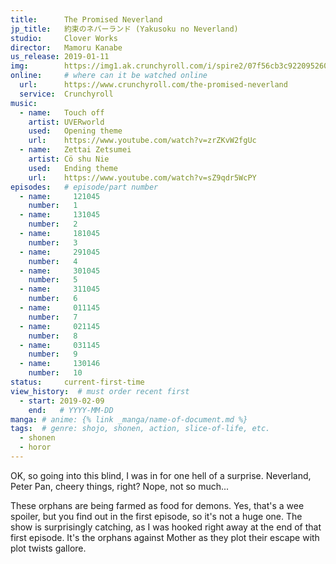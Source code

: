 ```yaml
---
title:      The Promised Neverland
jp_title:   約束のネバーランド (Yakusoku no Neverland)
studio:     Clover Works
director:   Mamoru Kanabe
us_release: 2019-01-11 
img:        https://img1.ak.crunchyroll.com/i/spire2/07f56cb3c9220952600b0975a883b0f91546997210_full.jpg
online:     # where can it be watched online
  url:      https://www.crunchyroll.com/the-promised-neverland
  service:  Crunchyroll
music:
  - name:   Touch off
    artist: UVERworld
    used:   Opening theme
    url:    https://www.youtube.com/watch?v=zrZKvW2fgUc
  - name:   Zettai Zetsumei
    artist: Cö shu Nie
    used:   Ending theme
    url:    https://www.youtube.com/watch?v=sZ9qdr5WcPY
episodes:   # episode/part number
  - name:     121045
    number:   1
  - name:     131045
    number:   2
  - name:     181045
    number:   3
  - name:     291045
    number:   4
  - name:     301045
    number:   5
  - name:     311045
    number:   6
  - name:     011145
    number:   7
  - name:     021145
    number:   8
  - name:     031145
    number:   9
  - name:     130146
    number:   10
status:     current-first-time
view_history:  # must order recent first
  - start: 2019-02-09 
    end:   # YYYY-MM-DD
manga: # anime: {% link _manga/name-of-document.md %}
tags:  # genre: shojo, shonen, action, slice-of-life, etc.
  - shonen
  - horor
---
```


OK, so going into this blind, I was in for one hell of a surprise. Neverland, Peter Pan, cheery things, right? Nope, not so much... 

These orphans are being farmed as food for demons. Yes, that's a wee spoiler, but you find out in the first episode, so it's not a huge one. The show is surprisingly catching, as I was hooked right away at the end of that first episode. It's the orphans against Mother as they plot their escape with plot twists gallore. 

